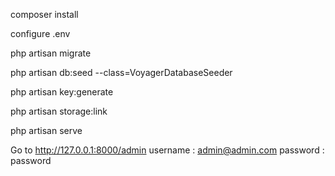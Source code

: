 composer install

configure .env

php artisan migrate

php artisan db:seed --class=VoyagerDatabaseSeeder

php artisan key:generate

php artisan storage:link

php artisan serve

Go to http://127.0.0.1:8000/admin username : admin@admin.com password : password